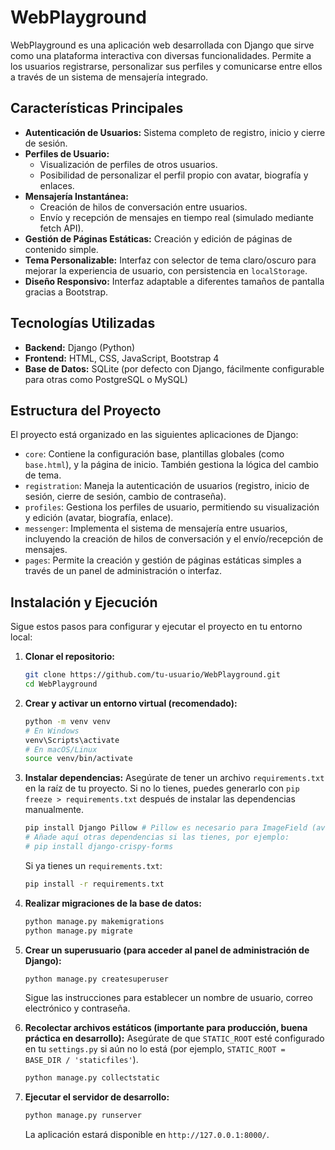 # WebPlayground

WebPlayground es una aplicación web desarrollada con Django que sirve como una plataforma interactiva con diversas funcionalidades. Permite a los usuarios 
registrarse, personalizar sus perfiles y comunicarse entre ellos a través de un sistema de mensajería integrado.

## Características Principales

*   **Autenticación de Usuarios:** Sistema completo de registro, inicio y cierre de sesión.
*   **Perfiles de Usuario:**
    *   Visualización de perfiles de otros usuarios.
    *   Posibilidad de personalizar el perfil propio con avatar, biografía y enlaces.
*   **Mensajería Instantánea:**
    *   Creación de hilos de conversación entre usuarios.
    *   Envío y recepción de mensajes en tiempo real (simulado mediante fetch API).
*   **Gestión de Páginas Estáticas:** Creación y edición de páginas de contenido simple.
*   **Tema Personalizable:** Interfaz con selector de tema claro/oscuro para mejorar la experiencia de usuario, con persistencia en `localStorage`.
*   **Diseño Responsivo:** Interfaz adaptable a diferentes tamaños de pantalla gracias a Bootstrap.

## Tecnologías Utilizadas

*   **Backend:** Django (Python)
*   **Frontend:** HTML, CSS, JavaScript, Bootstrap 4
*   **Base de Datos:** SQLite (por defecto con Django, fácilmente configurable para otras como PostgreSQL o MySQL)

## Estructura del Proyecto

El proyecto está organizado en las siguientes aplicaciones de Django:

*   `core`: Contiene la configuración base, plantillas globales (como `base.html`), y la página de inicio. También gestiona la lógica del cambio de tema.
*   `registration`: Maneja la autenticación de usuarios (registro, inicio de sesión, cierre de sesión, cambio de contraseña).
*   `profiles`: Gestiona los perfiles de usuario, permitiendo su visualización y edición (avatar, biografía, enlace).
*   `messenger`: Implementa el sistema de mensajería entre usuarios, incluyendo la creación de hilos de conversación y el envío/recepción de mensajes.
*   `pages`: Permite la creación y gestión de páginas estáticas simples a través de un panel de administración o interfaz.

## Instalación y Ejecución

Sigue estos pasos para configurar y ejecutar el proyecto en tu entorno local:

1.  **Clonar el repositorio:**
    ```bash
    git clone https://github.com/tu-usuario/WebPlayground.git
    cd WebPlayground
    ```

2.  **Crear y activar un entorno virtual (recomendado):**
    ```bash
    python -m venv venv
    # En Windows
    venv\Scripts\activate
    # En macOS/Linux
    source venv/bin/activate
    ```

3.  **Instalar dependencias:**
    Asegúrate de tener un archivo `requirements.txt` en la raíz de tu proyecto. Si no lo tienes, puedes generarlo con `pip freeze > requirements.txt`
    después de instalar las dependencias manualmente.
    ```bash
    pip install Django Pillow # Pillow es necesario para ImageField (avatares)
    # Añade aquí otras dependencias si las tienes, por ejemplo:
    # pip install django-crispy-forms
    ```
    Si ya tienes un `requirements.txt`:
    ```bash
    pip install -r requirements.txt
    ```

5.  **Realizar migraciones de la base de datos:**
    ```bash
    python manage.py makemigrations
    python manage.py migrate
    ```

6.  **Crear un superusuario (para acceder al panel de administración de Django):**
    ```bash
    python manage.py createsuperuser
    ```
    Sigue las instrucciones para establecer un nombre de usuario, correo electrónico y contraseña.

7.  **Recolectar archivos estáticos (importante para producción, buena práctica en desarrollo):**
    Asegúrate de que `STATIC_ROOT` esté configurado en tu `settings.py` si aún no lo está (por ejemplo, `STATIC_ROOT = BASE_DIR / 'staticfiles'`).
    ```bash
    python manage.py collectstatic
    ```

8.  **Ejecutar el servidor de desarrollo:**
    ```bash
    python manage.py runserver
    ```
    La aplicación estará disponible en `http://127.0.0.1:8000/`.




